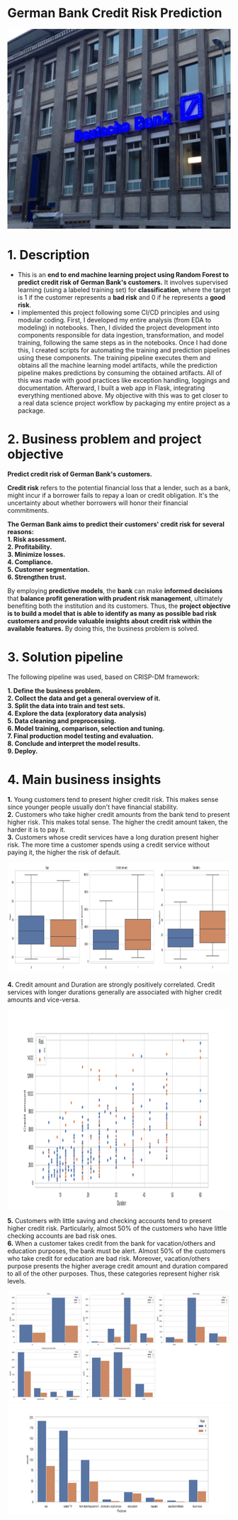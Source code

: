 # German Bank Credit Risk Prediction

<img src="images/german_bank.jpg" width="800" height="450">

# 1. Description
- This is an <b>end to end machine learning project using Random Forest to predict credit risk of German Bank's customers.</b> It involves supervised learning (using a labeled training set) for <b>classification</b>, where the target is 1 if the customer represents a <b>bad risk</b> and 0 if he represents a <b>good risk</b>.
- I implemented this project following some CI/CD principles and using modular coding. First, I developed my entire analysis (from EDA to modeling) in notebooks. Then, I divided the project development into components responsible for data ingestion, transformation, and model training, following the same steps as in the notebooks. Once I had done this, I created scripts for automating the training and prediction pipelines using these components. The training pipeline executes them and obtains all the machine learning model artifacts, while the prediction pipeline makes predictions by consuming the obtained artifacts. All of this was made with good practices like exception handling, loggings and documentation. Afterward, I built a web app in Flask, integrating everything mentioned above. My objective with this was to get closer to a real data science project workflow by packaging my entire project as a package.

# 2. Business problem and project objective
<b>Predict credit risk of German Bank's customers.</b><br>

<b>Credit risk</b> refers to the potential financial loss that a lender, such as a bank, might incur if a borrower fails to repay a loan or credit obligation. It's the uncertainty about whether borrowers will honor their financial commitments.

<b>The German Bank aims to predict their customers' credit risk for several reasons:</b><br>
<b>1. Risk assessment.</b><br>
<b>2. Profitability.</b><br>
<b>3. Minimize losses.</b><br>
<b>4. Compliance.</b><br>
<b>5. Customer segmentation.</b><br>
<b>6. Strengthen trust.</b><br>

By employing <b>predictive models</b>, the <b>bank</b> can make <b>informed decisions</b> that <b>balance profit generation with prudent risk management</b>, ultimately benefiting both the institution and its customers. Thus, the <b>project objective is to build a model that is able to identify as many as possible bad risk customers and provide valuable insights about credit risk within the available features.</b> By doing this, the business problem is solved.

# 3. Solution pipeline
The following pipeline was used, based on CRISP-DM framework:

<b>1. Define the business problem.</b><br>
<b>2. Collect the data and get a general overview of it.</b><br>
<b>3. Split the data into train and test sets.</b><br>
<b>4. Explore the data (exploratory data analysis)</b><br>
<b>5. Data cleaning and preprocessing.</b><br>
<b>6. Model training, comparison, selection and tuning.</b><br>
<b>7. Final production model testing and evaluation.</b><br>
<b>8. Conclude and interpret the model results.</b><br>
<b>9. Deploy.</b><br>

# 4. Main business insights
<b>1.</b> Young customers tend to present higher credit risk. This makes sense since younger people usually don't have financial stability.<br>
<b>2.</b> Customers who take higher credit amounts from the bank tend to present higher risk. This makes total sense. The higher the credit amount taken, the harder it is to pay it.<br>
<b>3.</b> Customers whose credit services have a long duration present higher risk. The more time a customer spends using a credit service without paying it, the higher the risk of default.<br>

<img src="images/numericalvstarget.png" width="800" height="250">

<b>4.</b> Credit amount and Duration are strongly positively correlated. Credit services with longer durations generally are associated with higher credit amounts and vice-versa.<br>

<img src="images/credit_duration.png" width="800" height="450">

<b>5.</b> Customers with little saving and checking accounts tend to present higher credit risk. Particularly, almost 50% of the customers who have little checking accounts are bad risk ones.<br>
<b>6.</b> When a customer takes credit from the bank for vacation/others and education purposes, the bank must be alert. Almost 50% of the customers who take credit for education are bad risk. Moreover, vacation/others purpose presents the higher average credit amount and duration compared to all of the other purposes. Thus, these categories represent higher risk levels.<br>

<img src="images/categoricalvstarget.png" width="800" height="250">
<img src="images/purposevstarget.png" width="800" height="250">